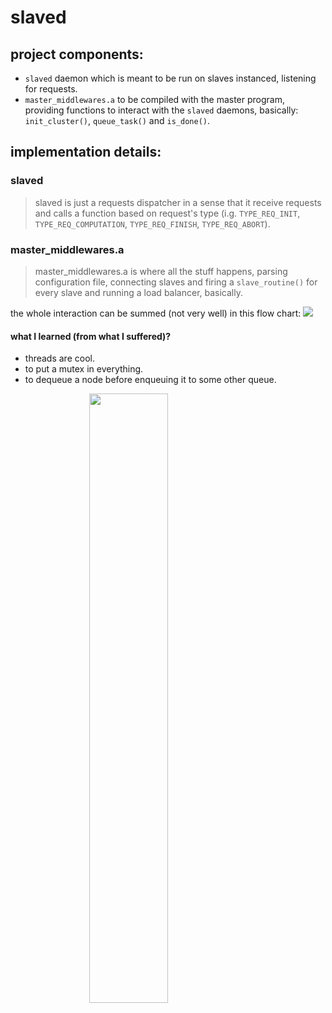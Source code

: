 # slaved  

## project components:
 - `slaved` daemon which is meant to be run on slaves instanced, listening for requests.
 - `master_middlewares.a` to be compiled with the master program, providing functions to interact with the `slaved` daemons, basically: `init_cluster()`, `queue_task()` and `is_done()`.

 ## implementation details:
 ### slaved
> slaved is just a requests dispatcher in a sense that it receive requests and calls a function based on request's type (i.g. `TYPE_REQ_INIT`, `TYPE_REQ_COMPUTATION`, `TYPE_REQ_FINISH`, `TYPE_REQ_ABORT`).
 ### master_middlewares.a
 > master_middlewares.a is where all the stuff happens, parsing configuration file, connecting slaves and firing a `slave_routine()` for every slave and running a load balancer, basically.
 
 the whole interaction can be summed (not very well) in this flow chart:
 ![](https://i.imgur.com/7gGhGew.png)
 #### what I learned (from what I suffered)?
 - threads are cool.
 - to put a mutex in everything.
 - to dequeue a node before enqueuing it to some other queue.
 
<img src="https://i.imgur.com/06GvAzp.png" style="display:block; margin-left:auto; margin-right:auto; width:50%">
